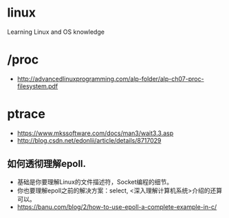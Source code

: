 # linux
Learning Linux and OS knowledge

# /proc
* http://advancedlinuxprogramming.com/alp-folder/alp-ch07-proc-filesystem.pdf

# ptrace
* https://www.mkssoftware.com/docs/man3/wait3.3.asp
* http://blog.csdn.net/edonlii/article/details/8717029



## 如何透彻理解epoll.
* 基础是你要理解Linux的文件描述符，Socket编程的细节。
* 你也要理解epoll之前的解决方案：select, <深入理解计算机系统>介绍的还算可以。
* https://banu.com/blog/2/how-to-use-epoll-a-complete-example-in-c/

